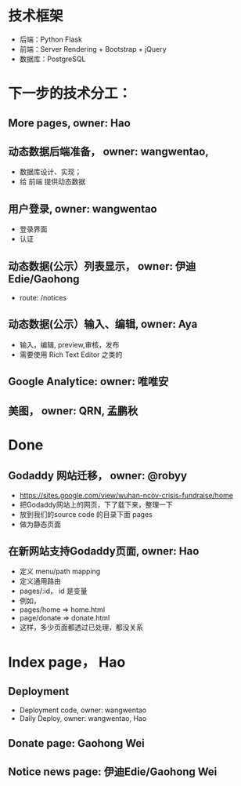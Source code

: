 


# 技术框架
- 后端：Python Flask
- 前端：Server Rendering + Bootstrap + jQuery
- 数据库：PostgreSQL

# 下一步的技术分工：
## More pages, owner: Hao
## 动态数据后端准备， owner: wangwentao,
- 数据库设计、实现；
- 给 前端 提供动态数据
## 用户登录,  owner: wangwentao
- 登录界面
- 认证

## 动态数据(公示）列表显示， owner: 伊迪Edie/Gaohong
- route: /notices

## 动态数据(公示）输入、编辑, owner: Aya
- 输入，编辑, preview,审核，发布
- 需要使用 Rich Text Editor 之类的

## Google Analytice: owner: 唯唯安
## 美图， owner: QRN, 孟鹏秋


# Done
## Godaddy 网站迁移， owner: @robyy
- https://sites.google.com/view/wuhan-ncov-crisis-fundraise/home
- 把Godaddy网站上的网页，下了载下来，整理一下
- 放到我们的source code 的目录下面 pages
- 做为静态页面
## 在新网站支持Godaddy页面, owner: Hao
- 定义 menu/path mapping
- 定义通用路由
- pages/:id， id 是变量
- 例如，
- pages/home => home.html
- page/donate => donate.html
- 这样，多少页面都透过已处理，都没关系
# Index page， Hao
## Deployment
- Deployment code, owner: wangwentao
- Daily Deploy, owner: wangwentao, Hao
## Donate page: Gaohong Wei
## Notice news page: 伊迪Edie/Gaohong Wei



